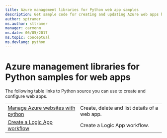 ```yaml
---
title: Azure management libraries for Python web app samples
description: Get sample code for creating and updating Azure web apps hosted in App Service using the Azure management libraries for Python
author: sptramer  
ms.author: sttramer
manager: carmonm
ms.date: 06/05/2017
ms.topic: conceptual
ms.devlang: python
---
```


# Azure management libraries for Python samples for web apps

The following table links to Python source you can use to create and configure web apps. 

|||
|---|---|
| [Manage Azure websites with python][1] | Create, delete and list details of a web app. |
| [Create a Logic App workflow][2] | Create a Logic App workflow. |

[1]: https://azure.microsoft.com/resources/samples/app-service-web-python-manage
[2]: python-sdk-azure-samples-logic-app-workflow.md


